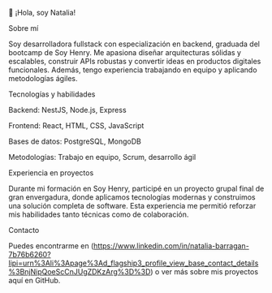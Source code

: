 👋 ¡Hola, soy Natalia!

Sobre mí

Soy desarrolladora fullstack con especialización en backend, graduada del bootcamp de Soy Henry. Me apasiona diseñar arquitecturas sólidas y escalables, construir APIs robustas y convertir ideas en productos digitales funcionales. Además, tengo experiencia trabajando en equipo y aplicando metodologías ágiles.

Tecnologías y habilidades

Backend: NestJS, Node.js, Express

Frontend: React, HTML, CSS, JavaScript

Bases de datos: PostgreSQL, MongoDB

Metodologías: Trabajo en equipo, Scrum, desarrollo ágil

Experiencia en proyectos

Durante mi formación en Soy Henry, participé en un proyecto grupal final de gran envergadura, donde aplicamos tecnologías modernas y construimos una solución completa de software. Esta experiencia me permitió reforzar mis habilidades tanto técnicas como de colaboración.

Contacto

Puedes encontrarme en (https://www.linkedin.com/in/natalia-barragan-7b76b6260?lipi=urn%3Ali%3Apage%3Ad_flagship3_profile_view_base_contact_details%3BnjNipQoeScCnJUgZDKzArg%3D%3D) o ver más sobre mis proyectos aquí en GitHub.
